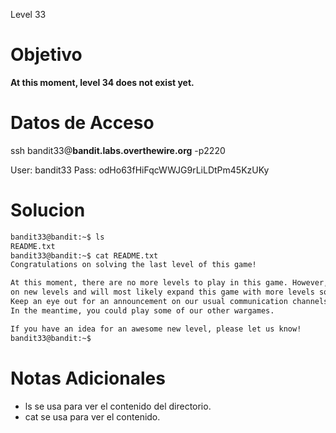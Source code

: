 Level 33
# Objetivo
**At this moment, level 34 does not exist yet.**
# Datos  de Acceso 
ssh bandit33@**bandit.labs.overthewire.org** -p2220

User: bandit33 Pass: odHo63fHiFqcWWJG9rLiLDtPm45KzUKy
# Solucion 

```bash
bandit33@bandit:~$ ls
README.txt
bandit33@bandit:~$ cat README.txt
Congratulations on solving the last level of this game!

At this moment, there are no more levels to play in this game. However, we are constantly working
on new levels and will most likely expand this game with more levels soon.
Keep an eye out for an announcement on our usual communication channels!
In the meantime, you could play some of our other wargames.

If you have an idea for an awesome new level, please let us know!
bandit33@bandit:~$

```

# Notas Adicionales

- ls se usa para ver el contenido del directorio.
- cat se usa para ver el contenido.
